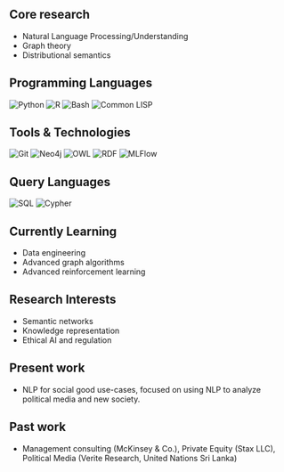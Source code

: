 ## Core research
- Natural Language Processing/Understanding
- Graph theory
- Distributional semantics

## Programming Languages
![Python](https://img.shields.io/badge/-Python-3776AB?style=flat-square&logo=python&logoColor=white)
![R](https://img.shields.io/badge/-R-276DC3?style=flat-square&logo=r&logoColor=white)
![Bash](https://img.shields.io/badge/-Bash-4EAA25?style=flat-square&logo=gnu-bash&logoColor=white)
![Common LISP](https://img.shields.io/badge/-Common%20LISP-3E6E93?style=flat-square)

## Tools & Technologies
![Git](https://img.shields.io/badge/-Git-F05032?style=flat-square&logo=git&logoColor=white)
![Neo4j](https://img.shields.io/badge/-Neo4j-008CC1?style=flat-square&logo=neo4j&logoColor=white)
![OWL](https://img.shields.io/badge/-OWL-5C4EE5?style=flat-square)
![RDF](https://img.shields.io/badge/-RDF-0C479C?style=flat-square)
![MLFlow](https://img.shields.io/badge/-MLFlow-0194E2?style=flat-square&logo=mlflow&logoColor=white)

## Query Languages
![SQL](https://img.shields.io/badge/-SQL-4479A1?style=flat-square&logo=postgresql&logoColor=white)
![Cypher](https://img.shields.io/badge/-Cypher-008CC1?style=flat-square&logo=neo4j&logoColor=white)

## Currently Learning
- Data engineering
- Advanced graph algorithms
- Advanced reinforcement learning
  
## Research Interests
- Semantic networks
- Knowledge representation
- Ethical AI and regulation

## Present work

- NLP for social good use-cases, focused on using NLP to analyze political media and new society.

## Past work

- Management consulting (McKinsey & Co.), Private Equity (Stax LLC), Political Media (Verite Research, United Nations Sri Lanka)
